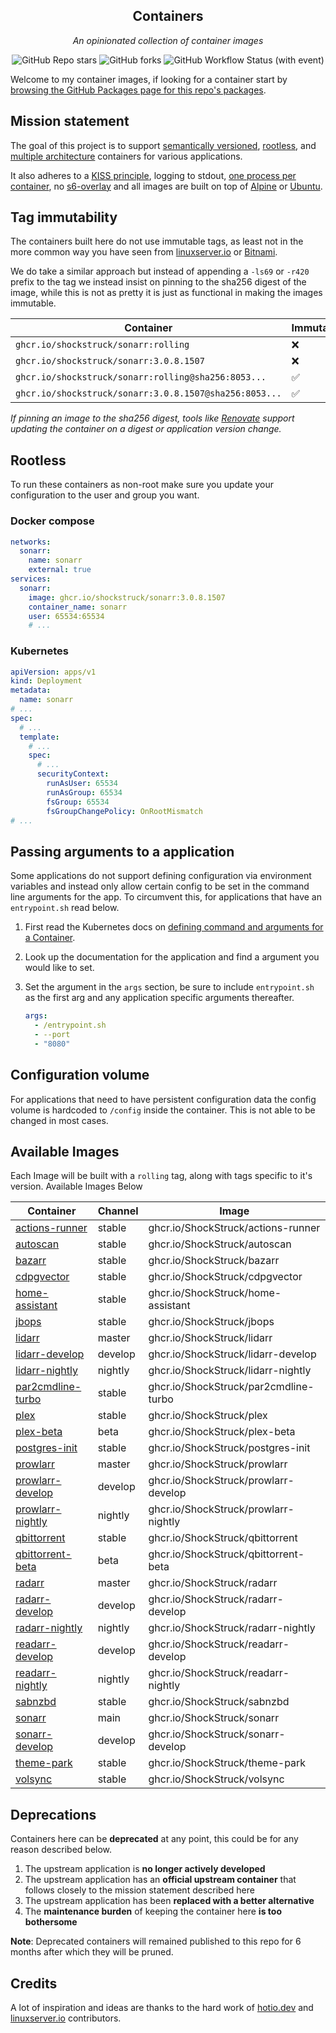 <!---
NOTE: AUTO-GENERATED FILE
to edit this file, instead edit its template at: ./github/scripts/templates/README.md.j2
-->
<div align="center">


## Containers

_An opinionated collection of container images_

</div>

<div align="center">

![GitHub Repo stars](https://img.shields.io/github/stars/shockstruck/containers?style=for-the-badge)
![GitHub forks](https://img.shields.io/github/forks/shockstruck/containers?style=for-the-badge)
![GitHub Workflow Status (with event)](https://img.shields.io/github/actions/workflow/status/shockstruck/containers/release-scheduled.yaml?style=for-the-badge&label=Scheduled%20Release)

</div>

Welcome to my container images, if looking for a container start by [browsing the GitHub Packages page for this repo's packages](https://github.com/shockstruck?tab=packages&repo_name=containers).

## Mission statement

The goal of this project is to support [semantically versioned](https://semver.org/), [rootless](https://rootlesscontaine.rs/), and [multiple architecture](https://www.docker.com/blog/multi-arch-build-and-images-the-simple-way/) containers for various applications.

It also adheres to a [KISS principle](https://en.wikipedia.org/wiki/KISS_principle), logging to stdout, [one process per container](https://testdriven.io/tips/59de3279-4a2d-4556-9cd0-b444249ed31e/), no [s6-overlay](https://github.com/just-containers/s6-overlay) and all images are built on top of [Alpine](https://hub.docker.com/_/alpine) or [Ubuntu](https://hub.docker.com/_/ubuntu).

## Tag immutability

The containers built here do not use immutable tags, as least not in the more common way you have seen from [linuxserver.io](https://fleet.linuxserver.io/) or [Bitnami](https://bitnami.com/stacks/containers).

We do take a similar approach but instead of appending a `-ls69` or `-r420` prefix to the tag we instead insist on pinning to the sha256 digest of the image, while this is not as pretty it is just as functional in making the images immutable.

| Container                                          | Immutable |
|----------------------------------------------------|-----------|
| `ghcr.io/shockstruck/sonarr:rolling`                   | ❌         |
| `ghcr.io/shockstruck/sonarr:3.0.8.1507`                | ❌         |
| `ghcr.io/shockstruck/sonarr:rolling@sha256:8053...`    | ✅         |
| `ghcr.io/shockstruck/sonarr:3.0.8.1507@sha256:8053...` | ✅         |

_If pinning an image to the sha256 digest, tools like [Renovate](https://github.com/renovatebot/renovate) support updating the container on a digest or application version change._

## Rootless

To run these containers as non-root make sure you update your configuration to the user and group you want.

### Docker compose

```yaml
networks:
  sonarr:
    name: sonarr
    external: true
services:
  sonarr:
    image: ghcr.io/shockstruck/sonarr:3.0.8.1507
    container_name: sonarr
    user: 65534:65534
    # ...
```

### Kubernetes

```yaml
apiVersion: apps/v1
kind: Deployment
metadata:
  name: sonarr
# ...
spec:
  # ...
  template:
    # ...
    spec:
      # ...
      securityContext:
        runAsUser: 65534
        runAsGroup: 65534
        fsGroup: 65534
        fsGroupChangePolicy: OnRootMismatch
# ...
```

## Passing arguments to a application

Some applications do not support defining configuration via environment variables and instead only allow certain config to be set in the command line arguments for the app. To circumvent this, for applications that have an `entrypoint.sh` read below.

1. First read the Kubernetes docs on [defining command and arguments for a Container](https://kubernetes.io/docs/tasks/inject-data-application/define-command-argument-container/).
2. Look up the documentation for the application and find a argument you would like to set.
3. Set the argument in the `args` section, be sure to include `entrypoint.sh` as the first arg and any application specific arguments thereafter.

    ```yaml
    args:
      - /entrypoint.sh
      - --port
      - "8080"
    ```

## Configuration volume

For applications that need to have persistent configuration data the config volume is hardcoded to `/config` inside the container. This is not able to be changed in most cases.

## Available Images

Each Image will be built with a `rolling` tag, along with tags specific to it's version. Available Images Below

Container | Channel | Image
--- | --- | ---
[actions-runner](https://github.com/ShockStruck/containers/pkgs/container/actions-runner) | stable | ghcr.io/ShockStruck/actions-runner
[autoscan](https://github.com/ShockStruck/containers/pkgs/container/autoscan) | stable | ghcr.io/ShockStruck/autoscan
[bazarr](https://github.com/ShockStruck/containers/pkgs/container/bazarr) | stable | ghcr.io/ShockStruck/bazarr
[cdpgvector](https://github.com/ShockStruck/containers/pkgs/container/cdpgvector) | stable | ghcr.io/ShockStruck/cdpgvector
[home-assistant](https://github.com/ShockStruck/containers/pkgs/container/home-assistant) | stable | ghcr.io/ShockStruck/home-assistant
[jbops](https://github.com/ShockStruck/containers/pkgs/container/jbops) | stable | ghcr.io/ShockStruck/jbops
[lidarr](https://github.com/ShockStruck/containers/pkgs/container/lidarr) | master | ghcr.io/ShockStruck/lidarr
[lidarr-develop](https://github.com/ShockStruck/containers/pkgs/container/lidarr-develop) | develop | ghcr.io/ShockStruck/lidarr-develop
[lidarr-nightly](https://github.com/ShockStruck/containers/pkgs/container/lidarr-nightly) | nightly | ghcr.io/ShockStruck/lidarr-nightly
[par2cmdline-turbo](https://github.com/ShockStruck/containers/pkgs/container/par2cmdline-turbo) | stable | ghcr.io/ShockStruck/par2cmdline-turbo
[plex](https://github.com/ShockStruck/containers/pkgs/container/plex) | stable | ghcr.io/ShockStruck/plex
[plex-beta](https://github.com/ShockStruck/containers/pkgs/container/plex-beta) | beta | ghcr.io/ShockStruck/plex-beta
[postgres-init](https://github.com/ShockStruck/containers/pkgs/container/postgres-init) | stable | ghcr.io/ShockStruck/postgres-init
[prowlarr](https://github.com/ShockStruck/containers/pkgs/container/prowlarr) | master | ghcr.io/ShockStruck/prowlarr
[prowlarr-develop](https://github.com/ShockStruck/containers/pkgs/container/prowlarr-develop) | develop | ghcr.io/ShockStruck/prowlarr-develop
[prowlarr-nightly](https://github.com/ShockStruck/containers/pkgs/container/prowlarr-nightly) | nightly | ghcr.io/ShockStruck/prowlarr-nightly
[qbittorrent](https://github.com/ShockStruck/containers/pkgs/container/qbittorrent) | stable | ghcr.io/ShockStruck/qbittorrent
[qbittorrent-beta](https://github.com/ShockStruck/containers/pkgs/container/qbittorrent-beta) | beta | ghcr.io/ShockStruck/qbittorrent-beta
[radarr](https://github.com/ShockStruck/containers/pkgs/container/radarr) | master | ghcr.io/ShockStruck/radarr
[radarr-develop](https://github.com/ShockStruck/containers/pkgs/container/radarr-develop) | develop | ghcr.io/ShockStruck/radarr-develop
[radarr-nightly](https://github.com/ShockStruck/containers/pkgs/container/radarr-nightly) | nightly | ghcr.io/ShockStruck/radarr-nightly
[readarr-develop](https://github.com/ShockStruck/containers/pkgs/container/readarr-develop) | develop | ghcr.io/ShockStruck/readarr-develop
[readarr-nightly](https://github.com/ShockStruck/containers/pkgs/container/readarr-nightly) | nightly | ghcr.io/ShockStruck/readarr-nightly
[sabnzbd](https://github.com/ShockStruck/containers/pkgs/container/sabnzbd) | stable | ghcr.io/ShockStruck/sabnzbd
[sonarr](https://github.com/ShockStruck/containers/pkgs/container/sonarr) | main | ghcr.io/ShockStruck/sonarr
[sonarr-develop](https://github.com/ShockStruck/containers/pkgs/container/sonarr-develop) | develop | ghcr.io/ShockStruck/sonarr-develop
[theme-park](https://github.com/ShockStruck/containers/pkgs/container/theme-park) | stable | ghcr.io/ShockStruck/theme-park
[volsync](https://github.com/ShockStruck/containers/pkgs/container/volsync) | stable | ghcr.io/ShockStruck/volsync


## Deprecations

Containers here can be **deprecated** at any point, this could be for any reason described below.

1. The upstream application is **no longer actively developed**
2. The upstream application has an **official upstream container** that follows closely to the mission statement described here
3. The upstream application has been **replaced with a better alternative**
4. The **maintenance burden** of keeping the container here **is too bothersome**

**Note**: Deprecated containers will remained published to this repo for 6 months after which they will be pruned.

## Credits

A lot of inspiration and ideas are thanks to the hard work of [hotio.dev](https://hotio.dev/) and [linuxserver.io](https://www.linuxserver.io/) contributors.